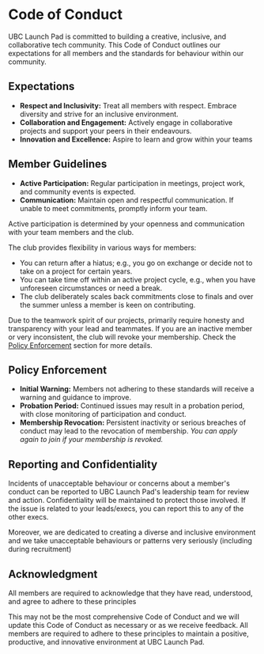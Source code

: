 # Code of Conduct

UBC Launch Pad is committed to building a creative, inclusive, and collaborative tech community. This Code of Conduct outlines our expectations for all members and the standards for behaviour within our community.

## Expectations

- **Respect and Inclusivity:** Treat all members with respect. Embrace diversity and strive for an inclusive environment.
- **Collaboration and Engagement:** Actively engage in collaborative projects and support your peers in their endeavours.
- **Innovation and Excellence:** Aspire to learn and grow within your teams

## Member Guidelines

- **Active Participation:** Regular participation in meetings, project work, and community events is expected.
- **Communication:** Maintain open and respectful communication. If unable to meet commitments, promptly inform your team.

Active participation is determined by your openness and communication with your team members and the club.

The club provides flexibility in various ways for members:

- You can return after a hiatus; e.g., you go on exchange or decide not to take on a project for certain years.
- You can take time off within an active project cycle, e.g., when you have unforeseen circumstances or need a break.
- The club deliberately scales back commitments close to finals and over the summer unless a member is keen on contributing.

Due to the teamwork spirit of our projects, primarily require honesty and transparency with your lead and teammates. If you are an inactive member or very inconsistent, the club will revoke your membership. Check the [Policy Enforcement](#policy-enforcement) section for more details.

## Policy Enforcement

- **Initial Warning:** Members not adhering to these standards will receive a warning and guidance to improve.
- **Probation Period:** Continued issues may result in a probation period, with close monitoring of participation and conduct.
- **Membership Revocation:** Persistent inactivity or serious breaches of conduct may lead to the revocation of membership. _You can apply again to join if your membership is revoked._

## Reporting and Confidentiality

Incidents of unacceptable behaviour or concerns about a member's conduct can be reported to UBC Launch Pad's leadership team for review and action. Confidentiality will be maintained to protect those involved. If the issue is related to your leads/execs, you can report this to any of the other execs.

Moreover, we are dedicated to creating a diverse and inclusive environment and we take unacceptable behaviours or patterns very seriously (including during recruitment)

## Acknowledgment

All members are required to acknowledge that they have read, understood, and agree to adhere to these principles

This may not be the most comprehensive Code of Conduct and we will update this Code of Conduct as necessary or as we receive feedback. All members are required to adhere to these principles to maintain a positive, productive, and innovative environment at UBC Launch Pad.

